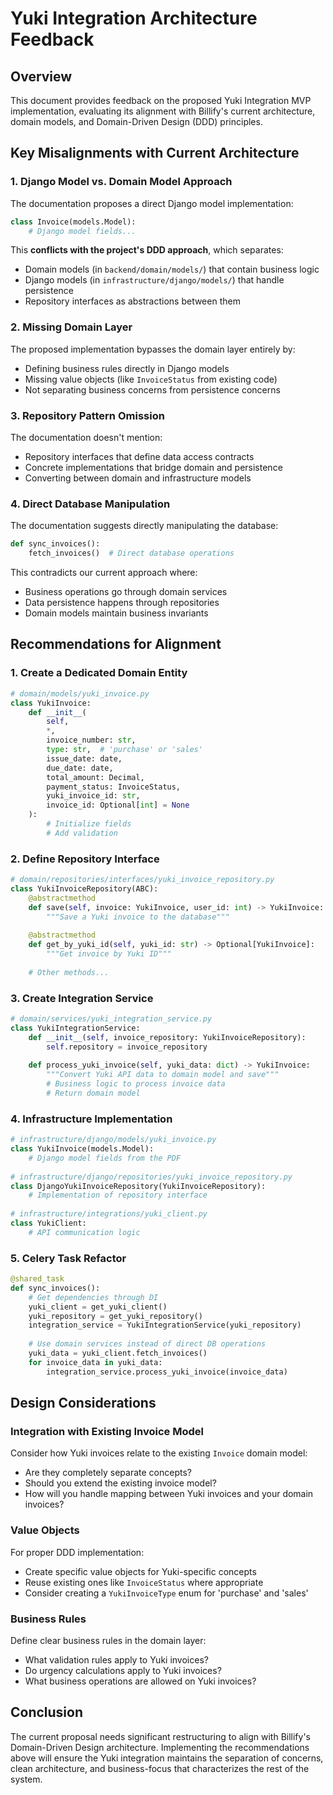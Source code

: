 # Yuki Integration Architecture Feedback

## Overview

This document provides feedback on the proposed Yuki Integration MVP implementation, evaluating its alignment with Billify's current architecture, domain models, and Domain-Driven Design (DDD) principles.

## Key Misalignments with Current Architecture

### 1. Django Model vs. Domain Model Approach
The documentation proposes a direct Django model implementation:
```python
class Invoice(models.Model):
    # Django model fields...
```

This **conflicts with the project's DDD approach**, which separates:
- Domain models (in `backend/domain/models/`) that contain business logic
- Django models (in `infrastructure/django/models/`) that handle persistence
- Repository interfaces as abstractions between them

### 2. Missing Domain Layer

The proposed implementation bypasses the domain layer entirely by:
- Defining business rules directly in Django models
- Missing value objects (like `InvoiceStatus` from existing code)
- Not separating business concerns from persistence concerns

### 3. Repository Pattern Omission

The documentation doesn't mention:
- Repository interfaces that define data access contracts
- Concrete implementations that bridge domain and persistence
- Converting between domain and infrastructure models

### 4. Direct Database Manipulation

The documentation suggests directly manipulating the database:
```python
def sync_invoices():
    fetch_invoices()  # Direct database operations
```

This contradicts our current approach where:
- Business operations go through domain services
- Data persistence happens through repositories
- Domain models maintain business invariants

## Recommendations for Alignment

### 1. Create a Dedicated Domain Entity
```python
# domain/models/yuki_invoice.py
class YukiInvoice:
    def __init__(
        self,
        *,
        invoice_number: str,
        type: str,  # 'purchase' or 'sales'
        issue_date: date,
        due_date: date,
        total_amount: Decimal,
        payment_status: InvoiceStatus,
        yuki_invoice_id: str,
        invoice_id: Optional[int] = None
    ):
        # Initialize fields
        # Add validation
```

### 2. Define Repository Interface
```python
# domain/repositories/interfaces/yuki_invoice_repository.py
class YukiInvoiceRepository(ABC):
    @abstractmethod
    def save(self, invoice: YukiInvoice, user_id: int) -> YukiInvoice:
        """Save a Yuki invoice to the database"""
        
    @abstractmethod
    def get_by_yuki_id(self, yuki_id: str) -> Optional[YukiInvoice]:
        """Get invoice by Yuki ID"""
    
    # Other methods...
```

### 3. Create Integration Service
```python
# domain/services/yuki_integration_service.py
class YukiIntegrationService:
    def __init__(self, invoice_repository: YukiInvoiceRepository):
        self.repository = invoice_repository
        
    def process_yuki_invoice(self, yuki_data: dict) -> YukiInvoice:
        """Convert Yuki API data to domain model and save"""
        # Business logic to process invoice data
        # Return domain model
```

### 4. Infrastructure Implementation
```python
# infrastructure/django/models/yuki_invoice.py
class YukiInvoice(models.Model):
    # Django model fields from the PDF
    
# infrastructure/django/repositories/yuki_invoice_repository.py
class DjangoYukiInvoiceRepository(YukiInvoiceRepository):
    # Implementation of repository interface
    
# infrastructure/integrations/yuki_client.py
class YukiClient:
    # API communication logic
```

### 5. Celery Task Refactor
```python
@shared_task
def sync_invoices():
    # Get dependencies through DI
    yuki_client = get_yuki_client()
    yuki_repository = get_yuki_repository()
    integration_service = YukiIntegrationService(yuki_repository)
    
    # Use domain services instead of direct DB operations
    yuki_data = yuki_client.fetch_invoices()
    for invoice_data in yuki_data:
        integration_service.process_yuki_invoice(invoice_data)
```

## Design Considerations

### Integration with Existing Invoice Model
Consider how Yuki invoices relate to the existing `Invoice` domain model:
- Are they completely separate concepts?
- Should you extend the existing invoice model?
- How will you handle mapping between Yuki invoices and your domain invoices?

### Value Objects
For proper DDD implementation:
- Create specific value objects for Yuki-specific concepts
- Reuse existing ones like `InvoiceStatus` where appropriate
- Consider creating a `YukiInvoiceType` enum for 'purchase' and 'sales'

### Business Rules
Define clear business rules in the domain layer:
- What validation rules apply to Yuki invoices?
- Do urgency calculations apply to Yuki invoices?
- What business operations are allowed on Yuki invoices?

## Conclusion

The current proposal needs significant restructuring to align with Billify's Domain-Driven Design architecture. Implementing the recommendations above will ensure the Yuki integration maintains the separation of concerns, clean architecture, and business-focus that characterizes the rest of the system. 